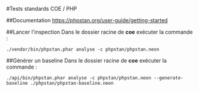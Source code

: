 #Tests standards COE / PHP

##Documentation
https://phpstan.org/user-guide/getting-started

##Lancer l'inspection
Dans le dossier racine de <b>coe</b> exécuter la commande :
```
./vendor/bin/phpstan.phar analyse -c phpstan/phpstan.neon
```

##Générer un baseline
Dans le dossier racine de <b>coe</b> exécuter la commande :
```
./api/bin/phpstan.phar analyse -c phpstan/phpstan.neon --generate-baseline ./phpstan/phpstan-baseline.neon
```
